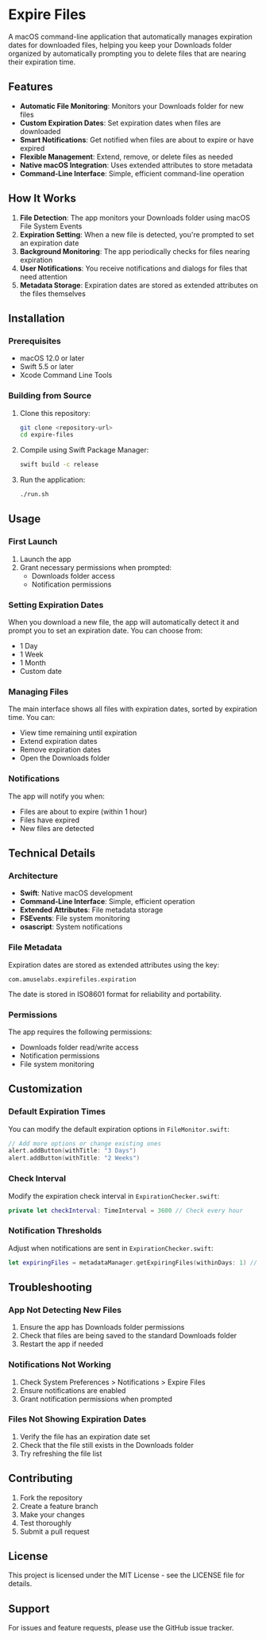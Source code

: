# Expire Files

A macOS command-line application that automatically manages expiration dates for downloaded files, helping you keep your Downloads folder organized by automatically prompting you to delete files that are nearing their expiration time.

## Features

- **Automatic File Monitoring**: Monitors your Downloads folder for new files
- **Custom Expiration Dates**: Set expiration dates when files are downloaded
- **Smart Notifications**: Get notified when files are about to expire or have expired
- **Flexible Management**: Extend, remove, or delete files as needed
- **Native macOS Integration**: Uses extended attributes to store metadata
- **Command-Line Interface**: Simple, efficient command-line operation

## How It Works

1. **File Detection**: The app monitors your Downloads folder using macOS File System Events
2. **Expiration Setting**: When a new file is detected, you're prompted to set an expiration date
3. **Background Monitoring**: The app periodically checks for files nearing expiration
4. **User Notifications**: You receive notifications and dialogs for files that need attention
5. **Metadata Storage**: Expiration dates are stored as extended attributes on the files themselves

## Installation

### Prerequisites

- macOS 12.0 or later
- Swift 5.5 or later
- Xcode Command Line Tools

### Building from Source

1. Clone this repository:
   ```bash
   git clone <repository-url>
   cd expire-files
   ```

2. Compile using Swift Package Manager:
   ```bash
   swift build -c release
   ```

3. Run the application:
   ```bash
   ./run.sh
   ```

## Usage

### First Launch

1. Launch the app
2. Grant necessary permissions when prompted:
   - Downloads folder access
   - Notification permissions

### Setting Expiration Dates

When you download a new file, the app will automatically detect it and prompt you to set an expiration date. You can choose from:
- 1 Day
- 1 Week  
- 1 Month
- Custom date

### Managing Files

The main interface shows all files with expiration dates, sorted by expiration time. You can:
- View time remaining until expiration
- Extend expiration dates
- Remove expiration dates
- Open the Downloads folder

### Notifications

The app will notify you when:
- Files are about to expire (within 1 hour)
- Files have expired
- New files are detected

## Technical Details

### Architecture

- **Swift**: Native macOS development
- **Command-Line Interface**: Simple, efficient operation
- **Extended Attributes**: File metadata storage
- **FSEvents**: File system monitoring
- **osascript**: System notifications

### File Metadata

Expiration dates are stored as extended attributes using the key:
```
com.amuselabs.expirefiles.expiration
```

The date is stored in ISO8601 format for reliability and portability.

### Permissions

The app requires the following permissions:
- Downloads folder read/write access
- Notification permissions
- File system monitoring

## Customization

### Default Expiration Times

You can modify the default expiration options in `FileMonitor.swift`:
```swift
// Add more options or change existing ones
alert.addButton(withTitle: "3 Days")
alert.addButton(withTitle: "2 Weeks")
```

### Check Interval

Modify the expiration check interval in `ExpirationChecker.swift`:
```swift
private let checkInterval: TimeInterval = 3600 // Check every hour
```

### Notification Thresholds

Adjust when notifications are sent in `ExpirationChecker.swift`:
```swift
let expiringFiles = metadataManager.getExpiringFiles(withinDays: 1) // Files expiring within 1 day
```

## Troubleshooting

### App Not Detecting New Files

1. Ensure the app has Downloads folder permissions
2. Check that files are being saved to the standard Downloads folder
3. Restart the app if needed

### Notifications Not Working

1. Check System Preferences > Notifications > Expire Files
2. Ensure notifications are enabled
3. Grant notification permissions when prompted

### Files Not Showing Expiration Dates

1. Verify the file has an expiration date set
2. Check that the file still exists in the Downloads folder
3. Try refreshing the file list

## Contributing

1. Fork the repository
2. Create a feature branch
3. Make your changes
4. Test thoroughly
5. Submit a pull request

## License

This project is licensed under the MIT License - see the LICENSE file for details.

## Support

For issues and feature requests, please use the GitHub issue tracker.
